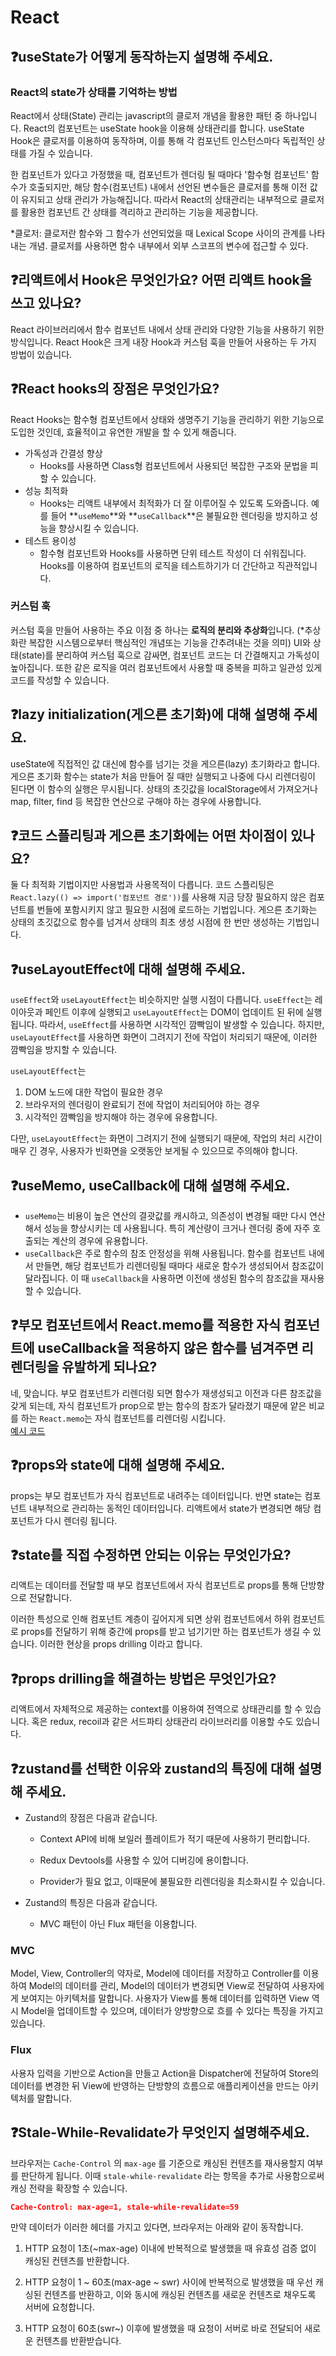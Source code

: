 # React

## ❓useState가 어떻게 동작하는지 설명해 주세요.

### React의 state가 상태를 기억하는 방법

React에서 상태(State) 관리는 javascript의 클로저 개념을 활용한 패턴 중 하나입니다.
React의 컴포넌트는 useState hook을 이용해 상태관리를 합니다. useState Hook은 클로저를 이용하여 동작하며, 이를 통해 각 컴포넌트 인스턴스마다 독립적인 상태를 가질 수 있습니다.

한 컴포넌트가 있다고 가정했을 때, 컴포넌트가 렌더링 될 때마다 '함수형 컴포넌트' 함수가 호출되지만, 해당 함수(컴포넌트) 내에서 선언된 변수들은 클로저를 통해 이전 값이 유지되고 상태 관리가 가능해집니다.
따라서 React의 상태관리는 내부적으로 클로저를 활용한 컴포넌트 간 상태를 격리하고 관리하는 기능을 제공합니다.

\*클로저: 클로저란 함수와 그 함수가 선언되었을 때 Lexical Scope 사이의 관계를 나타내는 개념. 클로저를 사용하면 함수 내부에서 외부 스코프의 변수에 접근할 수 있다.

## ❓리액트에서 Hook은 무엇인가요? 어떤 리액트 hook을 쓰고 있나요?

React 라이브러리에서 함수 컴포넌트 내에서 상태 관리와 다양한 기능을 사용하기 위한 방식입니다.
React Hook은 크게 내장 Hook과 커스텀 훅을 만들어 사용하는 두 가지 방법이 있습니다.

## ❓React hooks의 장점은 무엇인가요?

React Hooks는 함수형 컴포넌트에서 상태와 생명주기 기능을 관리하기 위한 기능으로 도입한 것인데, 효율적이고 유연한 개발을 할 수 있게 해줍니다.

- 가독성과 간결성 향상
  - Hooks를 사용하면 Class형 컴포넌트에서 사용되던 복잡한 구조와 문법을 피할 수 있습니다.
- 성능 최적화
  - Hooks는 리액트 내부에서 최적화가 더 잘 이루어질 수 있도록 도와줍니다. 예를 들어 **`useMemo`**와 **`useCallback`**은 불필요한 렌더링을 방지하고 성능을 향상시킬 수 있습니다.
- 테스트 용이성
  - 함수형 컴포넌트와 Hooks를 사용하면 단위 테스트 작성이 더 쉬워집니다. Hooks를 이용하여 컴포넌트의 로직을 테스트하기가 더 간단하고 직관적입니다.

### 커스텀 훅

커스텀 훅을 만들어 사용하는 주요 이점 중 하나는 **로직의 분리와 추상화**입니다. (\*추상화란 복잡한 시스템으로부터 핵심적인 개념또는 기능을 간추려내는 것을 의미) UI와 상태(state)를 분리하여 커스텀 훅으로 감싸면, 컴포넌트 코드는 더 간결해지고 가독성이 높아집니다. 또한 같은 로직을 여러 컴포넌트에서 사용할 때 중복을 피하고 일관성 있게 코드를 작성할 수 있습니다.

## ❓lazy initialization(게으른 초기화)에 대해 설명해 주세요.

useState에 직접적인 값 대신에 함수를 넘기는 것을 게으른(lazy) 초기화라고 합니다. 게으른 초기화 함수는 state가 처음 만들어 질 때만 실행되고 나중에 다시 리렌더링이 된다면 이 함수의 실행은 무시됩니다. 상태의 초깃값을 localStorage에서 가져오거나 map, filter, find 등 복잡한 연산으로 구해야 하는 경우에 사용합니다.

## ❓코드 스플리팅과 게으른 초기화에는 어떤 차이점이 있나요?

둘 다 최적화 기법이지만 사용법과 사용목적이 다릅니다. 코드 스플리팅은 `React.lazy(() => import('컴포넌트 경로'))`를 사용해 지금 당장 필요하지 않은 컴포넌트를 번들에 포함시키지 않고 필요한 시점에 로드하는 기법입니다. 게으른 초기화는 상태의 초깃값으로 함수를 넘겨서 상태의 최초 생성 시점에 한 번만 생성하는 기법입니다.

## ❓useLayoutEffect에 대해 설명해 주세요.

`useEffect`와 `useLayoutEffect`는 비슷하지만 실행 시점이 다릅니다. `useEffect`는 레이아웃과 페인트 이후에 실행되고 `useLayoutEffect`는 DOM이 업데이트 된 뒤에 실행됩니다. 따라서, `useEffect`를 사용하면 시각적인 깜빡임이 발생할 수 있습니다. 하지만, `useLayoutEffect`를 사용하면 화면이 그려지기 전에 작업이 처리되기 때문에, 이러한 깜빡임을 방지할 수 있습니다.

`useLayoutEffect`는

1. DOM 노드에 대한 작업이 필요한 경우
2. 브라우저의 렌더링이 완료되기 전에 작업이 처리되어야 하는 경우
3. 시각적인 깜빡임을 방지해야 하는 경우에 유용합니다.

다만, `useLayoutEffect`는 화면이 그려지기 전에 실행되기 때문에, 작업의 처리 시간이 매우 긴 경우, 사용자가 빈화면을 오랫동안 보게될 수 있으므로 주의해야 합니다.

## ❓useMemo, useCallback에 대해 설명해 주세요.

- `useMemo`는 비용이 높은 연산의 결괏값를 캐시하고, 의존성이 변경될 때만 다시 연산해서 성능을 향상시키는 데 사용됩니다. 특히 계산량이 크거나 렌더링 중에 자주 호출되는 계산의 경우에 유용합니다.
- `useCallback`은 주로 함수의 참조 안정성을 위해 사용됩니다. 함수를 컴포넌트 내에서 만들면, 해당 컴포넌트가 리렌더링될 때마다 새로운 함수가 생성되어서 참조값이 달라집니다. 이 때 `useCallback`을 사용하면 이전에 생성된 함수의 참조값을 재사용할 수 있습니다.

## ❓부모 컴포넌트에서 React.memo를 적용한 자식 컴포넌트에 useCallback을 적용하지 않은 함수를 넘겨주면 리렌더링을 유발하게 되나요?

네, 맞습니다. 부모 컴포넌트가 리렌더링 되면 함수가 재생성되고 이전과 다른 참조값을 갖게 되는데, 자식 컴포넌트가 prop으로 받는 함수의 참조가 달라졌기 때문에 얕은 비교를 하는 `React.memo`는 자식 컴포넌트를 리렌더링 시킵니다.  
[예시 코드](https://stackblitz.com/edit/stackblitz-starters-4dmbem?devToolsHeight=33&file=src%2FApp.tsx)

## ❓props와 state에 대해 설명해 주세요.

props는 부모 컴포넌트가 자식 컴포넌트로 내려주는 데이터입니다. 반면 state는 컴포넌트 내부적으로 관리하는 동적인 데이터입니다. 리액트에서 state가 변경되면 해당 컴포넌트가 다시 렌더링 됩니다.

## ❓state를 직접 수정하면 안되는 이유는 무엇인가요?

리액트는 데이터를 전달할 때 부모 컴포넌트에서 자식 컴포넌트로 props를 통해 단방향으로 전달합니다.

이러한 특성으로 인해 컴포넌트 계층이 깊어지게 되면 상위 컴포넌트에서 하위 컴포넌트로 props를 전달하기 위해 중간에 props를 받고 넘기기만 하는 컴포넌트가 생길 수 있습니다. 이러한 현상을 props drilling 이라고 합니다.

## ❓props drilling을 해결하는 방법은 무엇인가요?

리액트에서 자체적으로 제공하는 context를 이용하여 전역으로 상태관리를 할 수 있습니다. 혹은 redux, recoil과 같은 서드파티 상태관리 라이브러리를 이용할 수도 있습니다.

## ❓zustand를 선택한 이유와 zustand의 특징에 대해 설명해 주세요.

- Zustand의 장점은 다음과 같습니다.

  - Context API에 비해 보일러 플레이트가 적기 때문에 사용하기 편리합니다.

  - Redux Devtools를 사용할 수 있어 디버깅에 용이합니다.

  - Provider가 필요 없고, 이때문에 불필요한 리렌더링을 최소화시킬 수 있습니다. 


- Zustand의 특징은 다음과 같습니다.

  - MVC 패턴이 아닌 Flux 패턴을 이용합니다.


### MVC

Model, View, Controller의 약자로, Model에 데이터를 저장하고 Controller를 이용하여 Model의 데이터를 관리, Model의 데이터가 변경되면 View로 전달하여 사용자에게 보여지는 아키텍처를 말합니다. 사용자가 View를 통해 데이터를 입력하면 View 역시 Model을 업데이트할 수 있으며, 데이터가 양방향으로 흐를 수 있다는 특징을 가지고 있습니다.

### Flux

사용자 입력을 기반으로 Action을 만들고 Action을 Dispatcher에 전달하여 Store의 데이터를 변경한 뒤 View에 반영하는 단방향의 흐름으로 애플리케이션을 만드는 아키텍처를 말합니다.


## ❓Stale-While-Revalidate가 무엇인지 설명해주세요.

브라우저는 `Cache-Control` 의 `max-age` 를 기준으로 캐싱된 컨텐츠를 재사용할지 여부를 판단하게 됩니다. 이때 `stale-while-revalidate` 라는 항목을 추가로 사용함으로써 캐싱 전략을 확장할 수 있습니다.

```JSON
Cache-Control: max-age=1, stale-while-revalidate=59
```

만약 데이터가 이러한 헤더를 가지고 있다면, 브라우저는 아래와 같이 동작합니다.

1. HTTP 요청이 1초(~max-age) 이내에 반복적으로 발생했을 때
  유효성 검증 없이 캐싱된 컨텐츠를 반환합니다.

2. HTTP 요청이 1 ~ 60초(max-age ~ swr) 사이에 반복적으로 발생했을 때
  우선 캐싱된 컨텐츠를 반환하고, 이와 동시에 캐싱된 컨텐츠를 새로운 컨텐츠로 채우도록 서버에 요청합니다.

3. HTTP 요청이 60초(swr~) 이후에 발생했을 때
  요청이 서버로 바로 전달되어 새로운 컨텐츠를 반환받습니다.